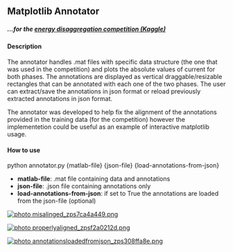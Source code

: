 <h2>Matplotlib Annotator</h2> 

<h5> ...for the <a href="http://www.kaggle.com/c/belkin-energy-disaggregation-competition"> energy disaggregation competition (Kaggle) </a> </h5>

<h4> Description </h4>

The annotator handles .mat files with specific data structure (the one that was used in the competition) and plots the absolute values of current for both phases. The annotations are displayed as vertical draggable/resizable rectangles that can be annotated with each one of the two phases. The user can extract/save the annotations in json format or reload previously extracted annotations in json format.

The annotator was developed to help fix the alignment of the annotations provided in the training data (for the competition) however the implementetion could be useful as an example of interactive matplotlib usage.

<h4> How to use </h4>

python annotator.py {matlab-file} {json-file} {load-annotations-from-json}

* <b>matlab-file</b>: .mat file containing data and annotations
* <b>json-file</b>: .json file containing annotations only
* <b>load-annotations-from-json</b>: if set to True the annotations are loaded from the json-file (optional)




<a href="http://s149.photobucket.com/user/nicktgr15/media/misalinged_zps7ca4a449.png.html" target="_blank"><img src="http://i149.photobucket.com/albums/s67/nicktgr15/misalinged_zps7ca4a449.png" border="0" alt=" photo misalinged_zps7ca4a449.png"/></a>

<a href="http://s149.photobucket.com/user/nicktgr15/media/properlyaligned_zpsf2a0212d.png.html" target="_blank"><img src="http://i149.photobucket.com/albums/s67/nicktgr15/properlyaligned_zpsf2a0212d.png" border="0" alt=" photo properlyaligned_zpsf2a0212d.png"/></a>

<a href="http://s149.photobucket.com/user/nicktgr15/media/annotationsloadedfromjson_zps308ffa8e.png.html" target="_blank"><img src="http://i149.photobucket.com/albums/s67/nicktgr15/annotationsloadedfromjson_zps308ffa8e.png" border="0" alt=" photo annotationsloadedfromjson_zps308ffa8e.png"/></a>
